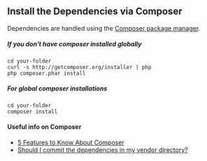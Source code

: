 ## Install the Dependencies via Composer
Dependencies are handled using the [Composer package manager](http://getcomposer.org/).

##### If you don't have composer installed globally

	cd your-folder
	curl -s http://getcomposer.org/installer | php
	php composer.phar install

##### For global composer installations

	cd your-folder
	composer install

#### Useful info on Composer

* [5 Features to Know About Composer](http://moquet.net/blog/5-features-about-composer-php/)
* [Should I commit the dependencies in my vendor directory?](https://getcomposer.org/doc/faqs/should-i-commit-the-dependencies-in-my-vendor-directory.md)